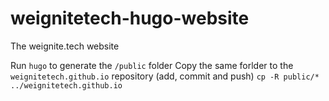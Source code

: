 # weignitetech-hugo-website
The weignite.tech website

Run `hugo` to generate the `/public` folder
Copy the same forlder to the `weignitetech.github.io` repository (add, commit and push)
`cp -R public/* ../weignitetech.github.io`
